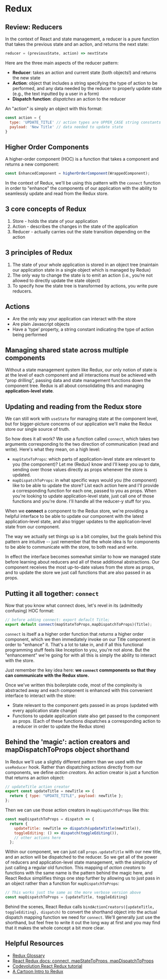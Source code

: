 # Redux

## Review: Reducers
In the context of React and state management, a reducer is a pure function that takes the previous state and an action, and returns the next state:
```javascript
reducer = (previousState, action) => nextState
```

Here are the three main aspects of the reducer pattern:
* **Reducer**: takes an action and current state (both objects!) and returns the new state
* **Action**: object that includes a string specifying the type of action to be performed, and any data needed by the reducer to properly update state (e.g., the text inputted by a user in a form)
* **Dispatch function**: *dispatches* an action to the reducer

An "action" is simply an object with this format:
```javascript
const action = {
  type: 'UPDATE_TITLE' // action types are UPPER_CASE string constants by convention
  payload: 'New Title' // data needed to update state
}
```

## Higher Order Components
A higher-order component (HOC) is a function that takes a component and returns a new component:
```javascript
const EnhancedComponent = higherOrderComponent(WrappedComponent);
```

In the context of Redux, we'll be using this pattern with the `connect` function in order to "enhance" the components of our application with the ability to seamlessly update and read from the Redux store.

## 3 core concepts of Redux
1. Store - holds the state of your application
2. Action - describes the changes in the state of the application
3. Reducer - actually carries out the state transition depending on the action

## 3 principles of Redux
1. The state of your whole application is stored in an object tree (maintain our application state in a single object which is managed by Redux)
2. The only way to change the state is to emit an action (i.e., you’re not allowed to directly update the state object)
3. To specify how the state tree is transformed by actions, you write pure reducers.

## Actions
* Are the only way your application can interact with the store
* Are plain Javascript objects
* Have a 'type’ property, a string constant indicating the type of action being performed 

## Managing shared state across multiple components
Without a state management system like Redux, our only notion of state is at the level of each component and all interactions must be achieved with “prop drilling”, passing data and state management functions down the component tree. Redux is all about consolidating this and managing **application-level state**.

## Updating and reading from the Redux store
We can still work with `useState` for managing state at the component level, but for bigger-picture concerns of our application we'll make the Redux store our single source of truth. 

So how does it all work? We use a function called `connect`, which takes two arguments corresponding to the two direction of communication (read and write). Here's what they mean, on a high level:
* `mapStateToProps`: which parts of application-level state are relevant to you (the component)? Let me (Redux) know and I'll keep you up to date, sending over those values directly as props whenever the store is updated.
* `mapDispatchToProps`: in what specific ways would you (the component) like to be able to update the store? List each action here and I'll provide a corresponding function for each one, passed to you as props. When you're looking to update application-level state, just call one of those functions and you're done. I'll handle all the reducer-y stuff for you.

When we **connect** a component to the Redux store, we're providing a helpful interface to be able to update our component with the latest application-level state, and also trigger updates to the application-level state from our component.

The way we actually set things up is a bit complex, but the goals behind this pattern are intuitive -- just remember that the whole idea is for components to be able to communicate with the store, to both read and write.

In effect the interface becomes somewhat similar to how we managed state before learning about reducers and all of these additional abstractions. Our component receives the most up-to-date values from the store as props, and to update the store we just call functions that are also passed in as props.

## Putting it all together: `connect`

Now that you know what connect does, let's revel in its (admittedly confusing) HOC format:
```javascript
// before adding connect: export default Title;
export default connect(mapStateToProps,mapDispatchToProps)(Title);
```

`connect` is itself a  a higher order function that *returns* a higher order component, which we then immediately invoke on our Title component in order to "enhance" it. That's a lot to take in, and if all this functional programming stuff feels like Inception to you, you're not alone. But the "enhancement" we're going for with all this is simply the ability to interact with the store. 

Just remember the key idea here: **we `connect` commponents so that they can communicate with the Redux store.**

Once we've written this boilerplate code, most of the complexity is abstracted away and each component is enhanced with this convenient interface to interact with the store:
* State relevant to the component gets passed in as props (updated with every application state change)
* Functions to update application state also get passed to the component as props. (Each of these functions dispatches a corresponding action to a reducer in order to update the Redux store)

## Behind the 'magic': action creators and mapDispatchToProps object shorthand
In Redux we'll use a slightly different pattern than we used with the `useReducer` hook. Rather than dispatching actions directly from our components, we define  *action creators*. An action creator is just a function that returns an action object: 

```javascript
// updateTitle action creator
export const updateTitle = newTitle => {
  return { type: "UPDATE_TITLE", payload: newTitle };
};
```
Then we can use those action creators in `mapDispatchToProps` like this:
```javascript
const mapDispatchToProps = dispatch => {
  return {
    updateTitle: newTitle => dispatch(updateTitle(newTitle)),
    toggleEditing: () => dispatch(toggleEditing()),
    // other actions here
  };
```
Within our component, we can just call `props.updateTitle` with our new title, and an action will be dispatched to the reducer. So we get all of the power of reducers and application-level state management, with the simplicity of just calling a regular old function. This mapping of *action creators* to functions with the same name is the pattern behind the magic here, and React Redux simplifies things one step further by allowing us to just pass in an object rather than a function for `mapDispatchToProps`:
```javascript
// This works just the same as the more verbose version above
const mapDispatchToProps = {updateTitle, toggleEditing}
```

Behind the scenes, React Redux calls `bindActionCreators({updateTitle, toggleEditing}, dispatch)` to convert the shorthand object into the actual dispatch mapping function we need for `connect`. We'll generally just use the shorthand, but feel free to write it out the long way at first and you may find that it makes the whole concept a bit more clear. 

## Helpful Resources
* [Redux Glossary](https://redux.js.org/glossary)
* [React Redux docs: connect, mapStateToProps, mapDispatchToProps](https://react-redux.js.org/api/connect)
* [Codevolution React Redux tutorial](https://www.youtube.com/playlist?list=PLC3y8-rFHvwheJHvseC3I0HuYI2f46oAK)
* [A Cartoon Intro to Redux](https://code-cartoons.com/a-cartoon-intro-to-redux-3afb775501a6)

